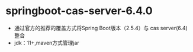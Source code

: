 # springboot-cas-server-6.4.0
- 通过官方的推荐的覆盖方式将Spring Boot版本（2.5.4）与 cas server(6.4) 整合
- jdk：11+,maven方式管理jar
